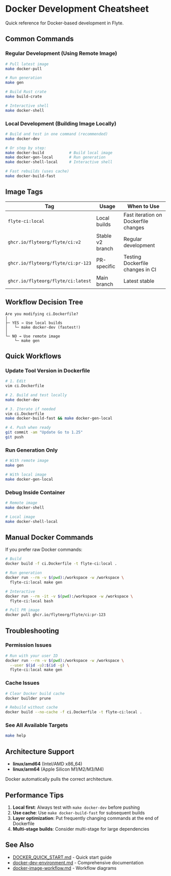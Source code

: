 # Docker Development Cheatsheet

Quick reference for Docker-based development in Flyte.

## Common Commands

### Regular Development (Using Remote Image)

```bash
# Pull latest image
make docker-pull

# Run generation
make gen

# Build Rust crate
make build-crate

# Interactive shell
make docker-shell
```

### Local Development (Building Image Locally)

```bash
# Build and test in one command (recommended)
make docker-dev

# Or step by step:
make docker-build           # Build local image
make docker-gen-local       # Run generation
make docker-shell-local     # Interactive shell

# Fast rebuilds (uses cache)
make docker-build-fast
```

## Image Tags

| Tag | Usage | When to Use |
|-----|-------|-------------|
| `flyte-ci:local` | Local builds | Fast iteration on Dockerfile changes |
| `ghcr.io/flyteorg/flyte/ci:v2` | Stable v2 branch | Regular development |
| `ghcr.io/flyteorg/flyte/ci:pr-123` | PR-specific | Testing Dockerfile changes in CI |
| `ghcr.io/flyteorg/flyte/ci:latest` | Main branch | Latest stable |

## Workflow Decision Tree

```
Are you modifying ci.Dockerfile?
│
├─ YES → Use local builds
│   └─ make docker-dev (fastest!)
│
└─ NO → Use remote image
    └─ make gen
```

## Quick Workflows

### Update Tool Version in Dockerfile

```bash
# 1. Edit
vim ci.Dockerfile

# 2. Build and test locally
make docker-dev

# 3. Iterate if needed
vim ci.Dockerfile
make docker-build-fast && make docker-gen-local

# 4. Push when ready
git commit -am "Update Go to 1.25"
git push
```

### Run Generation Only

```bash
# With remote image
make gen

# With local image
make docker-gen-local
```

### Debug Inside Container

```bash
# Remote image
make docker-shell

# Local image
make docker-shell-local
```

## Manual Docker Commands

If you prefer raw Docker commands:

```bash
# Build
docker build -f ci.Dockerfile -t flyte-ci:local .

# Run generation
docker run --rm -v $(pwd):/workspace -w /workspace \
  flyte-ci:local make gen

# Interactive
docker run --rm -it -v $(pwd):/workspace -w /workspace \
  flyte-ci:local bash

# Pull PR image
docker pull ghcr.io/flyteorg/flyte/ci:pr-123
```

## Troubleshooting

### Permission Issues
```bash
# Run with your user ID
docker run --rm -v $(pwd):/workspace -w /workspace \
  --user $(id -u):$(id -g) \
  flyte-ci:local make gen
```

### Cache Issues
```bash
# Clear Docker build cache
docker builder prune

# Rebuild without cache
docker build --no-cache -f ci.Dockerfile -t flyte-ci:local .
```

### See All Available Targets
```bash
make help
```

## Architecture Support

- **linux/amd64** (Intel/AMD x86_64)
- **linux/arm64** (Apple Silicon M1/M2/M3/M4)

Docker automatically pulls the correct architecture.

## Performance Tips

1. **Local first**: Always test with `make docker-dev` before pushing
2. **Use cache**: Use `make docker-build-fast` for subsequent builds
3. **Layer optimization**: Put frequently changing commands at the end of Dockerfile
4. **Multi-stage builds**: Consider multi-stage for large dependencies

## See Also

- [DOCKER_QUICK_START.md](../DOCKER_QUICK_START.md) - Quick start guide
- [docker-dev-environment.md](docker-dev-environment.md) - Comprehensive documentation
- [docker-image-workflow.md](docker-image-workflow.md) - Workflow diagrams
